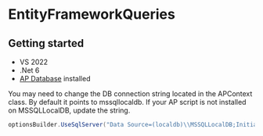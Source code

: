 # EntityFrameworkQueries

## Getting started
- VS 2022
- .Net 6
- [AP Database](create_ap.sql) installed 

You may need to change the DB connection string located in the APContext class.
By default it points to mssqllocaldb. If your AP script is not installed on MSSQLLocalDB, update the string.
```csharp 
optionsBuilder.UseSqlServer("Data Source=(localdb)\\MSSQLLocalDB;Initial Catalog=AP");
```
